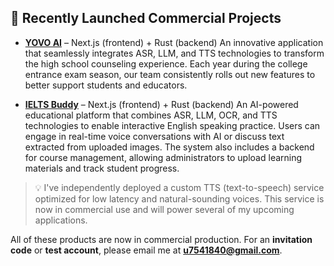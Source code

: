 ## 🚀 Recently Launched Commercial Projects

* **[YOVO AI](https://yovo.ai/main)** – Next.js (frontend) + Rust (backend)
  An innovative application that seamlessly integrates ASR, LLM, and TTS technologies to transform the high school counseling experience. Each year during the college entrance exam season, our team consistently rolls out new features to better support students and educators.

* **[IELTS Buddy](https://ielts-buddy-hui.netlify.app/)** – Next.js (frontend) + Rust (backend)
  An AI-powered educational platform that combines ASR, LLM, OCR, and TTS technologies to enable interactive English speaking practice. Users can engage in real-time voice conversations with AI or discuss text extracted from uploaded images. The system also includes a backend for course management, allowing administrators to upload learning materials and track student progress.

> 💡 I've independently deployed a custom TTS (text-to-speech) service optimized for low latency and natural-sounding voices. This service is now in commercial use and will power several of my upcoming applications.

All of these products are now in commercial production.
For an **invitation code** or **test account**, please email me at **[u7541840@gmail.com](mailto:u7541840@gmail.com)**.
